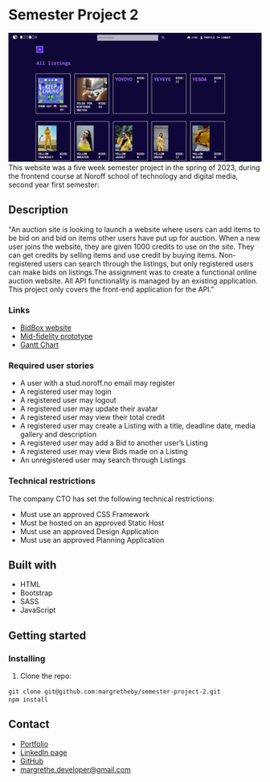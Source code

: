 # Semester Project 2
<img src="https://github.com/margretheby/semester-project-2/blob/main/Screenshot-bidbox.png" alt="Screenshot of the BidBox website on desktop">
This website was a five week semester project in the spring of 2023, during the frontend course at Noroff school of technology and digital media, second year first semester: 

## Description
"An auction site is looking to launch a website where users can add items to be bid on and bid on items other users have put up for auction.
When a new user joins the website, they are given 1000 credits to use on the site. They can get credits by selling items and use credit by buying items. Non-registered users can search through the listings, but only registered users can make bids on listings.The assignment was to create a functional online auction website. All API functionality is managed by an existing application. This project only covers the front-end application for the API."

### Links
- <a href="https://margretheby.github.io/semester-project-2/" target="_blank">BidBox website</a>
- <a href="https://xd.adobe.com/view/4df2ad3f-c9a1-4db0-ab79-c2abf7f81eaf-18a1/" target="_blank">Mid-fidelity prototype</a>
- <a href="https://github.com/users/margretheby/projects/2" target="_blank">Gantt Chart</a>

### Required user stories
- A user with a stud.noroff.no email may register
- A registered user may login
- A registered user may logout
- A registered user may update their avatar
- A registered user may view their total credit
- A registered user may create a Listing with a title, deadline date, media gallery and description
- A registered user may add a Bid to another user’s Listing
- A registered user may view Bids made on a Listing
- An unregistered user may search through Listings

### Technical restrictions
The company CTO has set the following technical restrictions:
- Must use an approved CSS Framework
- Must be hosted on an approved Static Host
- Must use an approved Design Application
- Must use an approved Planning Application

## Built with
- HTML
- Bootstrap
- SASS
- JavaScript

## Getting started
### Installing
1. Clone the repo:

``` 
git clone git@github.com:margretheby/semester-project-2.git
npm install
```

## Contact
- <a href="https://mby-portfolio.netlify.app" target="_blank">Portfolio</a>
- <a href="https://www.linkedin.com/in/margrethe-by-6abb98226/" target="_blank">LinkedIn page</a>
- <a href="https://github.com/margretheby" target="_blank">GitHub</a>
- <a href="mailto:margrethe.developer@gmail.com">margrethe.developer@gmail.com</a>
